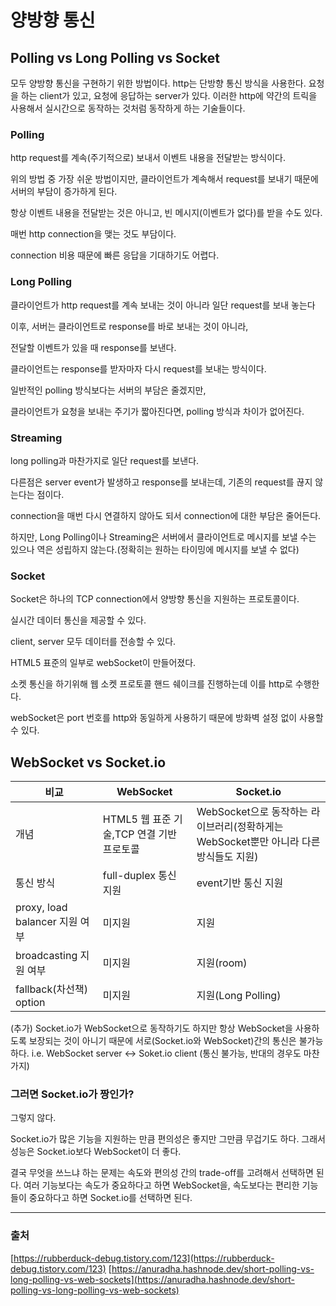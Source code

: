 # 양방향 통신

## Polling vs Long Polling vs Socket

모두 양방향 통신을 구현하기 위한 방법이다.
http는 단방향 통신 방식을 사용한다.
요청을 하는 client가 있고, 요청에 응답하는 server가 있다.
이러한 http에 약간의 트릭을 사용해서 실시간으로 동작하는 것처럼 동작하게 하는 기술들이다.

### Polling

http request를 계속(주기적으로) 보내서 이벤트 내용을 전달받는 방식이다.

위의 방법 중 가장 쉬운 방법이지만, 클라이언트가 계속해서 request를 보내기 때문에 서버의 부담이 증가하게 된다.

항상 이벤트 내용을 전달받는 것은 아니고, 빈 메시지(이벤트가 없다)를 받을 수도 있다.

매번 http connection을 맺는 것도 부담이다.

connection 비용 때문에 빠른 응답을 기대하기도 어렵다.

### Long Polling

클라이언트가 http request를 계속 보내는 것이 아니라 일단 request를 보내 놓는다

이후, 서버는 클라이언트로 response를 바로 보내는 것이 아니라,

전달할 이벤트가 있을 때 response를 보낸다.

클라이언트는 response를 받자마자 다시 request를 보내는 방식이다.

일반적인 polling 방식보다는 서버의 부담은 줄겠지만,

클라이언트가 요청을 보내는 주기가 짧아진다면, polling 방식과 차이가 없어진다.

### Streaming

long polling과 마찬가지로 일단 request를 보낸다.

다른점은 server event가 발생하고 response를 보내는데, 기존의 request를 끊지 않는다는 점이다.

connection을 매번 다시 연결하지 않아도 되서 connection에 대한 부담은 줄어든다.

하지만, Long Polling이나 Streaming은 서버에서 클라이언트로 메시지를 보낼 수는 있으나 역은 성립하지 않는다.(정확히는 원하는 타이밍에 메시지를 보낼 수 없다)

### Socket

Socket은 하나의 TCP connection에서 양방향 통신을 지원하는 프로토콜이다.

실시간 데이터 통신을 제공할 수 있다.

client, server 모두 데이터를 전송할 수 있다.

HTML5 표준의 일부로 webSocket이 만들어졌다.

소켓 통신을 하기위해 웹 소켓 프로토콜 핸드 쉐이크를 진행하는데 이를 http로 수행한다.

webSocket은 port 번호를 http와 동일하게 사용하기 때문에 방화벽 설정 없이 사용할 수 있다.

## WebSocket vs Socket.io

| 비교                           | WebSocket                                 | Socket.io                                                                             |
| ------------------------------ | ----------------------------------------- | ------------------------------------------------------------------------------------- |
| 개념                           | HTML5 웹 표준 기술,TCP 연결 기반 프로토콜 | WebSocket으로 동작하는 라이브러리(정확하게는 WebSocket뿐만 아니라 다른 방식들도 지원) |
| 통신 방식                      | full-duplex 통신 지원                     | event기반 통신 지원                                                                   |
| proxy, load balancer 지원 여부 | 미지원                                    | 지원                                                                                  |
| broadcasting 지원 여부         | 미지원                                    | 지원(room)                                                                            |
| fallback(차선책) option        | 미지원                                    | 지원(Long Polling)                                                                    |

(추가) Socket.io가 WebSocket으로 동작하기도 하지만 항상 WebSocket을 사용하도록 보장되는 것이 아니기 때문에 서로(Socket.io와 WebSocket)간의 통신은 불가능 하다.
i.e. WebSocket server ↔️ Soket.io client (통신 불가능, 반대의 경우도 마찬가지)

### 그러면 Socket.io가 짱인가?

그렇지 않다.

Socket.io가 많은 기능을 지원하는 만큼 편의성은 좋지만 그만큼 무겁기도 하다.
그래서 성능은 Socket.io보다 WebSocket이 더 좋다.

결국 무엇을 쓰느냐 하는 문제는 속도와 편의성 간의 trade-off를 고려해서 선택하면 된다.
여러 기능보다는 속도가 중요하다고 하면 WebSocket을,
속도보다는 편리한 기능들이 중요하다고 하면 Socket.io를 선택하면 된다.

---

### 출처

[https://rubberduck-debug.tistory.com/123](https://rubberduck-debug.tistory.com/123)
[https://anuradha.hashnode.dev/short-polling-vs-long-polling-vs-web-sockets](https://anuradha.hashnode.dev/short-polling-vs-long-polling-vs-web-sockets)
